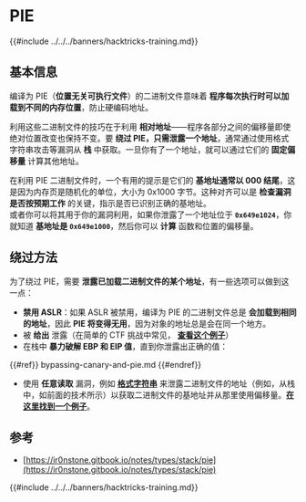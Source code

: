 # PIE

{{#include ../../../banners/hacktricks-training.md}}

## 基本信息

编译为 PIE（**位置无关可执行文件**）的二进制文件意味着 **程序每次执行时可以加载到不同的内存位置**，防止硬编码地址。

利用这些二进制文件的技巧在于利用 **相对地址**——程序各部分之间的偏移量即使绝对位置改变也保持不变。要 **绕过 PIE，只需泄露一个地址**，通常通过使用格式字符串攻击等漏洞从 **栈** 中获取。一旦你有了一个地址，就可以通过它们的 **固定偏移量** 计算其他地址。

在利用 PIE 二进制文件时，一个有用的提示是它们的 **基地址通常以 000 结尾**，这是因为内存页是随机化的单位，大小为 0x1000 字节。这种对齐可以是 **检查漏洞是否按预期工作** 的关键，指示是否已识别正确的基地址。\
或者你可以将其用于你的漏洞利用，如果你泄露了一个地址位于 **`0x649e1024`**，你就知道 **基地址是 `0x649e1000`**，然后你可以 **计算** 函数和位置的偏移量。

## 绕过方法

为了绕过 PIE，需要 **泄露已加载二进制文件的某个地址**，有一些选项可以做到这一点：

- **禁用 ASLR**：如果 ASLR 被禁用，编译为 PIE 的二进制文件总是 **会加载到相同的地址**，因此 **PIE 将变得无用**，因为对象的地址总是会在同一个地方。
- 被 **给出** 泄露（在简单的 CTF 挑战中常见， [**查看这个例子**](https://ir0nstone.gitbook.io/notes/types/stack/pie/pie-exploit)）
- 在栈中 **暴力破解 EBP 和 EIP 值**，直到你泄露出正确的值：

{{#ref}}
bypassing-canary-and-pie.md
{{#endref}}

- 使用 **任意读取** 漏洞，例如 [**格式字符串**](../../format-strings/index.html) 来泄露二进制文件的地址（例如，从栈中，如前面的技术所示）以获取二进制文件的基地址并从那里使用偏移量。[**在这里找到一个例子**](https://ir0nstone.gitbook.io/notes/types/stack/pie/pie-bypass)。

## 参考

- [https://ir0nstone.gitbook.io/notes/types/stack/pie](https://ir0nstone.gitbook.io/notes/types/stack/pie)

{{#include ../../../banners/hacktricks-training.md}}
